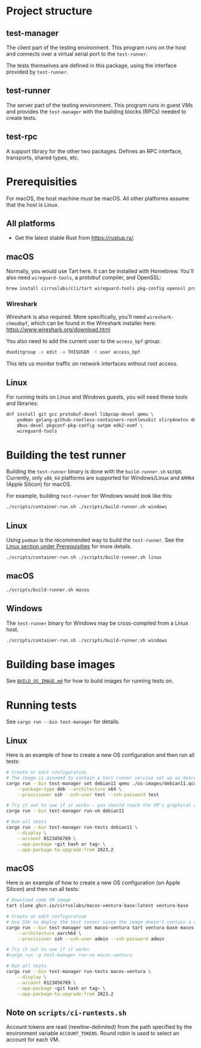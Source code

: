 # Project structure

## test-manager

The client part of the testing environment. This program runs on the host and connects over a
virtual serial port to the `test-runner`.

The tests themselves are defined in this package, using the interface provided by `test-runner`.

## test-runner

The server part of the testing environment. This program runs in guest VMs and provides the
`test-manager` with the building blocks (RPCs) needed to create tests.

## test-rpc

A support library for the other two packages. Defines an RPC interface, transports, shared types,
etc.

# Prerequisities

For macOS, the host machine must be macOS. All other platforms assume that the host is Linux.

## All platforms

* Get the latest stable Rust from https://rustup.rs/.

## macOS

Normally, you would use Tart here. It can be installed with Homebrew. You'll also need
`wireguard-tools`, a protobuf compiler, and OpenSSL:

```bash
brew install cirruslabs/cli/tart wireguard-tools pkg-config openssl protobuf
```

### Wireshark

Wireshark is also required. More specifically, you'll need `wireshark-chmodbpf`, which can be found
in the Wireshark installer here: https://www.wireshark.org/download.html

You also need to add the current user to the `access_bpf` group:

```bash
dseditgroup -o edit -a THISUSER -t user access_bpf
```

This lets us monitor traffic on network interfaces without root access.

## Linux

For running tests on Linux and Windows guests, you will need these tools and libraries:

```bash
dnf install git gcc protobuf-devel libpcap-devel qemu \
    podman golang-github-rootless-containers-rootlesskit slirp4netns dnsmasq \
    dbus-devel pkgconf-pkg-config swtpm edk2-ovmf \
    wireguard-tools
```

# Building the test runner

Building the `test-runner` binary is done with the `build-runner.sh` script.
Currently, only `x86_64` platforms are supported for Windows/Linux and `ARM64` (Apple Silicon) for macOS.

For example, building `test-runner` for Windows would look like this:

``` bash
./scripts/container-run.sh ./scripts/build-runner.sh windows
```

## Linux
Using `podman` is the recommended way to build the `test-runner`. See the [Linux section under Prerequisities](#Prerequisities) for more details.

``` bash
./scripts/container-run.sh ./scripts/build-runner.sh linux
```

## macOS

``` bash
./scripts/build-runner.sh macos
```

## Windows
The `test-runner` binary for Windows may be cross-compiled from a Linux host.

``` bash
./scripts/container-run.sh ./scripts/build-runner.sh windows
```

# Building base images

See [`BUILD_OS_IMAGE.md`](./docs/BUILD_OS_IMAGE.md) for how to build images for running tests on.

# Running tests

See `cargo run --bin test-manager` for details.

## Linux

Here is an example of how to create a new OS configuration and then run all tests:

```bash
# Create or edit configuration
# The image is assumed to contain a test runner service set up as described in ./docs/BUILD_OS_IMAGE.md
cargo run --bin test-manager set debian11 qemu ./os-images/debian11.qcow2 linux \
    --package-type deb --architecture x64 \
    --provisioner ssh --ssh-user test --ssh-password test

# Try it out to see if it works - you should reach the VM's graphical desktop environment
cargo run --bin test-manager run-vm debian11

# Run all tests
cargo run --bin test-manager run-tests debian11 \
    --display \
    --account 0123456789 \
    --app-package <git hash or tag> \
    --app-package-to-upgrade-from 2023.2
```

## macOS

Here is an example of how to create a new OS configuration (on Apple Silicon) and then run all
tests:

```bash
# Download some VM image
tart clone ghcr.io/cirruslabs/macos-ventura-base:latest ventura-base

# Create or edit configuration
# Use SSH to deploy the test runner since the image doesn't contain a runner
cargo run --bin test-manager set macos-ventura tart ventura-base macos \
    --architecture aarch64 \
    --provisioner ssh --ssh-user admin --ssh-password admin

# Try it out to see if it works
#cargo run -p test-manager run-vm macos-ventura

# Run all tests
cargo run --bin test-manager run-tests macos-ventura \
    --display \
    --account 0123456789 \
    --app-package <git hash or tag> \
    --app-package-to-upgrade-from 2023.2
```

## Note on `scripts/ci-runtests.sh`

Account tokens are read (newline-delimited) from the path specified by the environment variable
`ACCOUNT_TOKENS`. Round robin is used to select an account for each VM.
